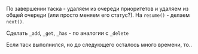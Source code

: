 По завершении таска - удаляем из очереди приоритетов и удаляем из общей очереди (или просто меняем его статус?).
На `resume()` - делаем `next()`.

Сделать `_add`, `_get`, `_has` - по аналогии с `_delete`

Если таск выполнился, но до следующего осталось много времени, то..
